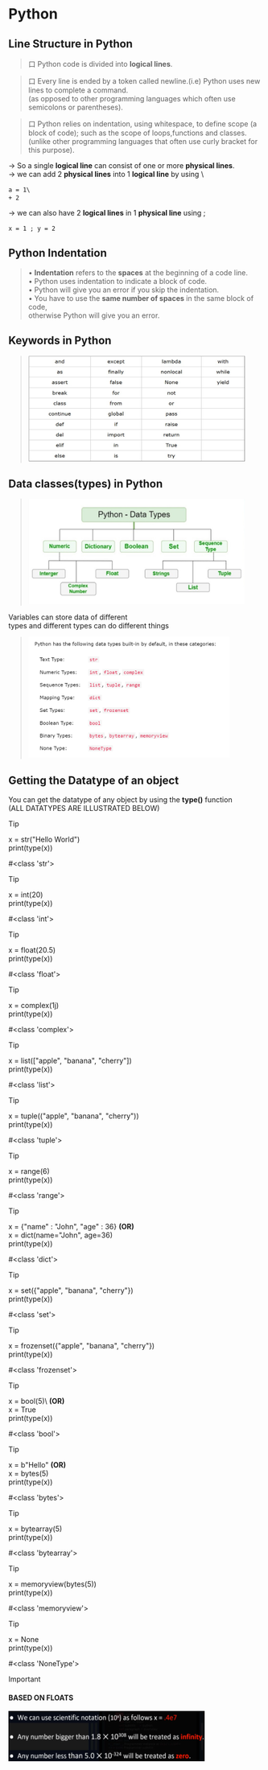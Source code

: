 # Python

## Line Structure in Python
>口 Python code is divided into __logical lines__.

>口 Every line is ended by a token called newline.(i.e) Python uses new lines to complete a command.\
  (as opposed to other programming languages which often use semicolons or parentheses).

>口 Python relies on indentation, using whitespace, to define scope (a block of code); such as the scope of 
   loops,functions and classes.\
   (unlike other programming languages that often use curly bracket for this purpose).


→ So a single __logical line__ can consist of one or more __physical lines__.\
→ we can add 2 __physical lines__ into 1 __logical line__ by using \ 

    a = 1\
    + 2
    
→ we can also have 2 __logical lines__ in 1 __physical line__ using ;

    x = 1 ; y = 2

## Python Indentation

>• __Indentation__ refers to the __spaces__ at the beginning of a code line.\
>• Python uses indentation to indicate a block of code.\
>• Python will give you an error if you skip the indentation.\
>• You have to use the __same number of spaces__ in the same block of code,\
   otherwise Python will give you an error.

## Keywords in Python
><img src= "image1.png" width= 430px height=210px object-fit= cover>

## Data classes(types) in Python
><img src= "image2.png" width= 430px height=210px object-fit= cover>

Variables can store data of different\
 types and different types can do different things
><img src= "image3.png" width= 400px height=240px object-fit= cover>

## Getting the Datatype of an object

 You can get the datatype of any object by using the **type()** function\
 (ALL DATATYPES ARE ILLUSTRATED BELOW)
 

>[!TIP]
>x = str("Hello World")\
print(type(x))
>
>#<class 'str'>

>[!TIP]
>x = int(20)\
print(type(x))
>
>#<class 'int'>

>[!TIP]
>x = float(20.5)\
print(type(x))
>
>#<class 'float'>

>[!TIP]
>x = complex(1j)\
print(type(x))
>
>#<class 'complex'>

>[!TIP]
>x = list(["apple", "banana", "cherry"])\
print(type(x))
>
>#<class 'list'>

>[!TIP]
>x = tuple(("apple", "banana", "cherry"))\
print(type(x))
>
>#<class 'tuple'>

>[!TIP]
>x = range(6)\
print(type(x))
>
>#<class 'range'>

>[!TIP]
>x = {"name" : "John", "age" : 36}  **(OR)**\
x = dict(name="John", age=36)\
print(type(x))
>
>#<class 'dict'>

>[!TIP]
>x = set({"apple", "banana", "cherry"})\
print(type(x))
>
>#<class 'set'>

>[!TIP]
>x = frozenset({"apple", "banana", "cherry"})\
print(type(x))
>
>#<class 'frozenset'>

>[!TIP]
>x = bool(5)\ **(OR)**\
x = True\
print(type(x))
>
>#<class 'bool'>

>[!TIP]
>x = b"Hello"  **(OR)**\
x = bytes(5)\
print(type(x))
>
>#<class 'bytes'>

>[!TIP]
>x = bytearray(5)\
print(type(x))
>
>#<class 'bytearray'>

>[!TIP]
>x = memoryview(bytes(5))\
print(type(x))
>
>#<class 'memoryview'>

>[!TIP]
>x = None\
print(type(x))
>
>#<class 'NoneType'>

> [!IMPORTANT]
>#### BASED ON FLOATS
><img src= "image.png" width= 390px height=100px object-fit= cover>

